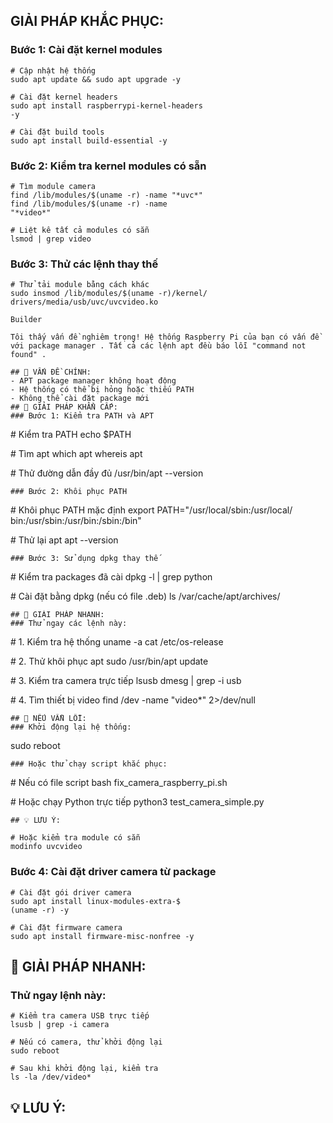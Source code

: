 ## GIẢI PHÁP KHẮC PHỤC:
### Bước 1: Cài đặt kernel modules
```
# Cập nhật hệ thống
sudo apt update && sudo apt upgrade -y

# Cài đặt kernel headers
sudo apt install raspberrypi-kernel-headers 
-y

# Cài đặt build tools
sudo apt install build-essential -y
```
### Bước 2: Kiểm tra kernel modules có sẵn
```
# Tìm module camera
find /lib/modules/$(uname -r) -name "*uvc*"
find /lib/modules/$(uname -r) -name 
"*video*"

# Liệt kê tất cả modules có sẵn
lsmod | grep video
```
### Bước 3: Thử các lệnh thay thế
```
# Thử tải module bằng cách khác
sudo insmod /lib/modules/$(uname -r)/kernel/
drivers/media/usb/uvc/uvcvideo.ko

Builder

Tôi thấy vấn đề nghiêm trọng! Hệ thống Raspberry Pi của bạn có vấn đề với package manager . Tất cả các lệnh apt đều báo lỗi "command not found" .

## 🚨 VẤN ĐỀ CHÍNH:
- APT package manager không hoạt động
- Hệ thống có thể bị hỏng hoặc thiếu PATH
- Không thể cài đặt package mới
## 🔧 GIẢI PHÁP KHẨN CẤP:
### Bước 1: Kiểm tra PATH và APT
```
# Kiểm tra PATH
echo $PATH

# Tìm apt
which apt
whereis apt

# Thử đường dẫn đầy đủ
/usr/bin/apt --version
```
### Bước 2: Khôi phục PATH
```
# Khôi phục PATH mặc định
export PATH="/usr/local/sbin:/usr/local/
bin:/usr/sbin:/usr/bin:/sbin:/bin"

# Thử lại apt
apt --version
```
### Bước 3: Sử dụng dpkg thay thế
```
# Kiểm tra packages đã cài
dpkg -l | grep python

# Cài đặt bằng dpkg (nếu có file .deb)
ls /var/cache/apt/archives/
```
## 🎯 GIẢI PHÁP NHANH:
### Thử ngay các lệnh này:
```
# 1. Kiểm tra hệ thống
uname -a
cat /etc/os-release

# 2. Thử khôi phục apt
sudo /usr/bin/apt update

# 3. Kiểm tra camera trực tiếp
lsusb
dmesg | grep -i usb

# 4. Tìm thiết bị video
find /dev -name "video*" 2>/dev/null
```
## 🔄 NẾU VẪN LỖI:
### Khởi động lại hệ thống:
```
sudo reboot
```
### Hoặc thử chạy script khắc phục:
```
# Nếu có file script
bash fix_camera_raspberry_pi.sh

# Hoặc chạy Python trực tiếp
python3 test_camera_simple.py
```
## 💡 LƯU Ý:

# Hoặc kiểm tra module có sẵn
modinfo uvcvideo
```
### Bước 4: Cài đặt driver camera từ package
```
# Cài đặt gói driver camera
sudo apt install linux-modules-extra-$
(uname -r) -y

# Cài đặt firmware camera
sudo apt install firmware-misc-nonfree -y
```
## 🎯 GIẢI PHÁP NHANH:
### Thử ngay lệnh này:
```
# Kiểm tra camera USB trực tiếp
lsusb | grep -i camera

# Nếu có camera, thử khởi động lại
sudo reboot

# Sau khi khởi động lại, kiểm tra
ls -la /dev/video*
```
## 💡 LƯU Ý:
